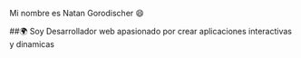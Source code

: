 Mi nombre es Natan Gorodischer  😄

##🌍 Soy Desarrollador web apasionado por crear aplicaciones interactivas y dinamicas


